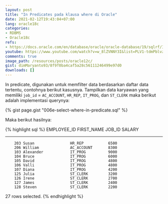 ```yaml
---
layout: post
title: "In Predicates pada klausa where di Oracle"
date: 2021-02-12T19:43:04+07:00
lang: oracle18c
categories:
- RDBMS
- Oracle18c
refs: 
- https://docs.oracle.com/en/database/oracle/oracle-database/19/sqlrf/IN-Condition.html#GUID-C7961CB3-8F60-47E0-96EB-BDCF5DB1317C
youtube: https://www.youtube.com/watch?v=w_8lZVNNY3I&list=PLV1-tdmPblvzqS-Z57hZ_spTRtVvnYYpV&index=26
comments: true
image_path: /resources/posts/oracle12c/
gist: dimMaryanto93/8f9f0ba4caf5a28c56111246499e97d0
downloads: []
---
```


In predicate, digunakan untuk memfilter data berdasarkan daftar data tertentu, contohnya berikut kasusnya. Tampilkan data karyawan yang memiliki `job_id` = `AC_ACCOUNT`, `HR_REP`, `IT_PROG`, dan `ST_CLERK` maka berikut adalah implementasi querynya:

{% gist page.gist "006e-select-where-in-predicate.sql" %}

Maka berikut hasilnya:

{% highlight sql %}
EMPLOYEE_ID FIRST_NAME           JOB_ID         SALARY
----------- -------------------- ---------- ----------
        203 Susan                HR_REP           6500
        206 William              AC_ACCOUNT       8300
        103 Alexander            IT_PROG          9000
        104 Bruce                IT_PROG          6000
        105 David                IT_PROG          4800
        106 Valli                IT_PROG          4800
        107 Diana                IT_PROG          4200
        125 Julia                ST_CLERK         3200
        126 Irene                ST_CLERK         2700
        127 James                ST_CLERK         2400
        128 Steven               ST_CLERK         2200

27 rows selected.
{% endhighlight %}